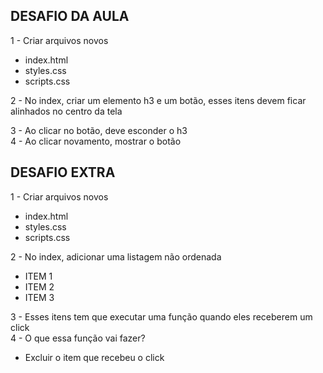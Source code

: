 ## DESAFIO DA AULA
1 - Criar arquivos novos  
   - index.html
   - styles.css
   - scripts.css  

2 - No index, criar um elemento h3 e um botão, esses itens devem ficar alinhados no centro da tela  

3 - Ao clicar no botão, deve esconder o h3  
4 - Ao clicar novamento, mostrar o botão  

## DESAFIO EXTRA  
1 - Criar arquivos novos  
   - index.html
   - styles.css
   - scripts.css  

2 - No index, adicionar uma listagem não ordenada  
   <ul>
      <li>ITEM 1</li>
      <li>ITEM 2</li>
      <li>ITEM 3</li>
   </ul>  

3 - Esses itens tem que executar uma função quando eles receberem um click  
4 - O que essa função vai fazer?  
   - Excluir o item que recebeu o click  
